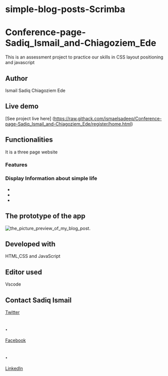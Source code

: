 # simple-blog-posts-Scrimba
# Conference-page-Sadiq_Ismail_and-Chiagoziem_Ede
This is an assessment project to practice our skills in CSS layout positioning and javascript


## Author 
Ismail Sadiq
Chiagoziem Ede
## Live demo
[See project live here] (https://raw.githack.com/ismaelsadeeq/Conference-page-Sadiq_Ismail_and-Chiagoziem_Ede/register/home.html)

## Functionalities
It is a three page website

### Features

### Display Information about simple life
  *  
  *
  * 

## The prototype of the app
![the_picture_preview_of_my_blog_post.](/assets/images/Demo.png "This is a simple blog-post")

## Developed with
HTML,CSS and JavaScript
## Editor used
Vscode
## Contact Sadiq Ismail
[Twitter](https://twitter.com/sadeeq_ismaela)
## .
[Facebook](https://www.facebook.com/abubakarsadiq.ismail.10/)
## .
[LinkedIn](https://www.linkedin.com/in/sadiq-ismail-95a525183/?lipi=urn%3Ali%3Apage%3Ad_flagship3_feed%3Baf9%2BNdbrSDGsz5WK0HeMzg%3D%3D)
